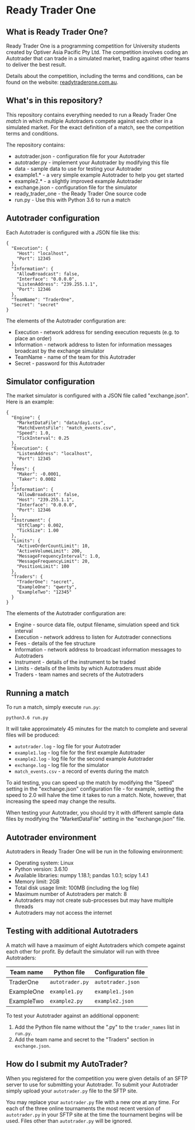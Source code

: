 # Ready Trader One

## What is Ready Trader One?

Ready Trader One is a programming competition for University students created
by Optiver Asia Pacific Pty Ltd. The competition involves coding an Autotrader
that can trade in a simulated market, trading against other teams to deliver
the best result.

Details about the competition, including the terms and conditions, can be
found on the website: [readytraderone.com.au](https://readytraderone.com.au).

## What's in this repository?

This repository contains everything needed to run a Ready Trader One *match*
in which multiple Autotraders compete against each other in a simulated
market. For the exact definition of a match, see the competition terms and
conditions.

The repository contains:

* autotrader.json - configuration file for your Autotrader
* autotrader.py - implement your Autotrader by modifying this file
* data - sample data to use for testing your Autotrader
* example1.* - a very simple example Autotrader to help you get started
* example2.* - a slightly improved example Autotrader
* exchange.json - configuration file for the simulator
* ready_trader_one - the Ready Trader One source code
* run.py - Use this with Python 3.6 to run a match 

## Autotrader configuration

Each Autotrader is configured with a JSON file like this:

    {
      "Execution": {
        "Host": "localhost",
        "Port": 12345
      },
      "Information": {
        "AllowBroadcast": false,
        "Interface": "0.0.0.0",
        "ListenAddress": "239.255.1.1",
        "Port": 12346
      },
      "TeamName": "TraderOne",
      "Secret": "secret"
    }

The elements of the Autotrader configuration are:

* Execution - network address for sending execution requests (e.g. to place
an order)
* Information - network address to listen for information messages broadcast
by the exchange simulator
* TeamName - name of the team for this Autotrader
* Secret - password for this Autotrader

## Simulator configuration

The market simulator is configured with a JSON file called "exchange.json".
Here is an example:

    {
      "Engine": {
        "MarketDataFile": "data/day1.csv",
        "MatchEventsFile": "match_events.csv",
        "Speed": 1.0,
        "TickInterval": 0.25
      },
      "Execution": {
        "ListenAddress": "localhost",
        "Port": 12345
      },
      "Fees": {
        "Maker": -0.0001,
        "Taker": 0.0002
      },
      "Information": {
        "AllowBroadcast": false,
        "Host": "239.255.1.1",
        "Interface": "0.0.0.0",
        "Port": 12346
      },
      "Instrument": {
        "EtfClamp": 0.002,
        "TickSize": 1.00
      },
      "Limits": {
        "ActiveOrderCountLimit": 10,
        "ActiveVolumeLimit": 200,
        "MessageFrequencyInterval": 1.0,
        "MessageFrequencyLimit": 20,
        "PositionLimit": 100
      },
      "Traders": {
        "TraderOne": "secret",
        "ExampleOne": "qwerty",
        "ExampleTwo": "12345"
      }
    }

The elements of the Autotrader configuration are:

* Engine - source data file, output filename, simulation speed and tick interval
* Execution - network address to listen for Autotrader connections
* Fees - details of the fee structure
* Information - network address to broadcast information messages to Autotraders
* Instrument - details of the instrument to be traded
* Limits - details of the limits by which Autotraders must abide
* Traders - team names and secrets of the Autotraders

## Running a match

To run a match, simply execute `run.py`:

    python3.6 run.py

It will take approximately 45 minutes for the match to complete and several
files will be produced:

* `autotrader.log` - log file for your Autotrader
* `example1.log` - log file for the first example Autotrader
* `example2.log` - log file for the second example Autotrader
* `exchange.log` - log file for the simulator
* `match_events.csv` - a record of events during the match

To aid testing, you can speed up the match by modifying the "Speed" setting
in the "exchange.json" configuration file - for example, setting the speed
to 2.0 will halve the time it takes to run a match. Note, however, that
increasing the speed may change the results.

When testing your Autotrader, you should try it with different sample data
files by modifying the "MarketDataFile" setting in the "exchange.json"
file.

## Autotrader environment

Autotraders in Ready Trader One will be run in the following environment:

* Operating system: Linux
* Python version: 3.6.10
* Available libraries: numpy 1.18.1; pandas 1.0.1; scipy 1.4.1
* Memory limit: 2GB
* Total disk usage limit: 100MB (including the log file)
* Maximum number of Autotraders per match: 8
* Autotraders may not create sub-processes but may have multiple threads
* Autotraders may not access the internet

## Testing with additional Autotraders

A match will have a maximum of eight Autotraders which compete against each
other for profit. By default the simulator will run with three Autotraders:

| Team name  | Python file     | Configuration file |
| ---------- | --------------- | ------------------ |
| TraderOne  | `autotrader.py` | `autotrader.json`  |
| ExampleOne | `example1.py`   | `example1.json`    |
| ExampleTwo | `example2.py`   | `example2.json`    |

To test your Autotrader against an additional opponent:

1. Add the Python file name without the ".py" to the `trader_names` list in
`run.py`.
2. Add the team name and secret to the "Traders" section in `exchange.json`.

## How do I submit my AutoTrader?

When you registered for the competition you were given details of an SFTP
server to use for submitting your Autotrader. To submit your Autotrader
simply upload your `autotrader.py` file to the SFTP site.

You may replace your `autotrader.py` file with a new one at any time. For
each of the three online tournaments the most recent version of
`autotrader.py` in your SFTP site at the time the tournament begins will be
used. Files other than `autotrader.py` will be ignored.
